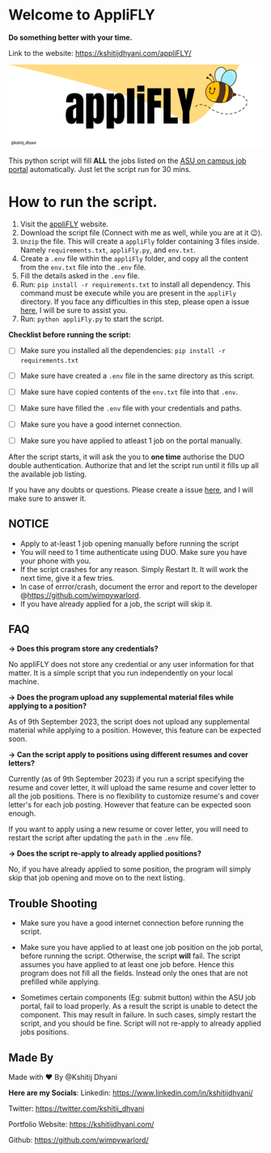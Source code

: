 # Welcome to AppliFLY
**Do something better with your time.**

Link to the website: https://kshitijdhyani.com/appliFLY/

![appliFLY_Banner](appliFLY_banner.png)

This python script will fill **ALL** the jobs listed on the [ASU on campus job portal](https://students.asu.edu/employment/search) automatically. Just let the script run for 30 mins.

# How to run the script.

1. Visit the [appliFLY](https://kshitijdhyani.com/appliFLY/) website.
2. Download the script file (Connect with me as well, while you are at it 😉).
3. `Unzip` the file. This will create a `appliFly` folder containing 3 files inside. Namely `requirements.txt`, `appliFly.py`, and `env.txt`.
4. Create a `.env` file within the `appliFly` folder, and copy all the content from the `env.txt` file into the `.env` file.
5. Fill the details asked in the `.env` file.
6. Run: `pip install -r requirements.txt` to install all dependency. This command must be execute while you are present in the `appliFly` directory. If you face any difficulties in this step, please open a issue [here](https://github.com/wimpywarlord/asuAutoJob/issues), I will be sure to assist you.
7. Run: `python appliFly.py` to start the script. 

**Checklist before running the script:**

- [ ] Make sure you installed all the dependencies: `pip install -r requirements.txt`
- [ ] Make sure have created a `.env` file in the same directory as this script.
- [ ] Make sure have copied contents of the `env.txt` file into that `.env`.
- [ ] Make sure have filled the `.env` file with your credentials and paths.
- [ ] Make sure you have a good internet connection.
- [ ] Make sure you have applied to atleast 1 job on the portal manually.


 After the script starts, it will ask the you to **one time** authorise the DUO double authentication. Authorize that and let the script run until it fills up all the available job listing.
  
If you have any doubts or questions. Please create a issue [here](https://github.com/wimpywarlord/asuAutoJob/issues), and I will make sure to answer it.

## NOTICE

* Apply to at-least 1 job opening manually before running the script
* You will need to 1 time authenticate using DUO. Make sure you have your phone with you.
* If the script crashes for any reason. Simply Restart It. It will work the next time, give it a few tries.
* In case of errror/crash, document the error and report to the developer @https://github.com/wimpywarlord.
* If you have already applied for a job, the script will skip it.

## FAQ

**-> Does this program store any credentials?**

No appliFLY does not store any credential or any user information for that matter. It is a simple script that you run independently on your local machine.

**-> Does the program upload any supplemental material files while applying to a position?**

As of 9th September 2023, the script does not upload any supplemental material while applying to a position. However, this feature can be expected soon.

**-> Can the script apply to positions using different resumes and cover letters?**

Currently (as of 9th September 2023) if you run a script specifying the resume and cover letter, it will upload the same resume and cover letter to all the job positions. There is no flexibility to customize resume's and cover letter's for each job posting. However that feature can be expected soon enough.

If you want to apply using a new resume or cover letter, you will need to restart the script after updating the `path` in the `.env` file.

**-> Does the script re-apply to already applied positions?**

No, if you have already applied to some position, the program will simply skip that job opening and move on to the next listing.

## Trouble Shooting

- Make sure you have a good internet connection before running the script.

- Make sure you have applied to at least one job position on the job portal, before running the script. Otherwise, the script **will** fail. The script assumes you have applied to at least one job before. Hence this program does not fill all the fields. Instead only the ones that are not prefilled while applying.

- Sometimes certain components (Eg: submit button) within the ASU job portal, fail to load properly. As a result the script is unable to detect the component. This may result in failure. In such cases, simply restart the script, and you should be fine. Script will not re-apply to already applied jobs positions.

## Made By
Made with ❤️ By @Kshitij Dhyani

**Here are my Socials**:
Linkedin: https://www.linkedin.com/in/kshitijdhyani/

Twitter: https://twitter.com/kshitij_dhyani

Portfolio Website: https://kshitijdhyani.com/

Github: https://github.com/wimpywarlord/
